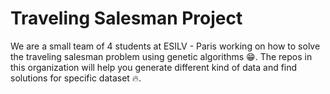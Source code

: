 # Traveling Salesman Project

We are a small team of 4 students at ESILV - Paris working on how to solve the traveling salesman problem using genetic algorithms 😁.
The repos in this organization will help you generate different kind of data and find solutions for specific dataset 🔥.
